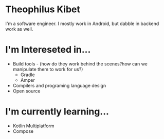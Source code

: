 
# Theophilus Kibet
I'm a software engineer. I mostly work in Android, but dabble in backend work as well.

# I'm Intereseted in...
- Build tools - (how do they work behind the scenes?how can we manipulate them to work for us?)
   - Gradle
   - Amper
 - Compilers and programing language design
 - Open source

# I'm currently learning...
- Kotlin Multiplatform
- Compose
